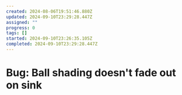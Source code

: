 ```yaml
---
created: 2024-08-06T19:51:46.880Z
updated: 2024-09-10T23:29:28.447Z
assigned: ""
progress: 0
tags: []
started: 2024-09-10T23:26:35.105Z
completed: 2024-09-10T23:29:28.447Z
---
```


# Bug: Ball shading doesn't fade out on sink
